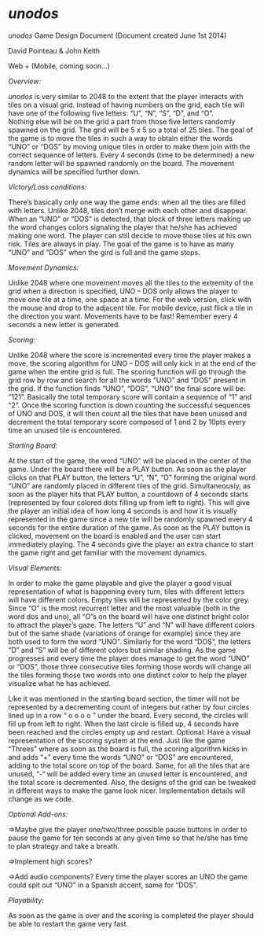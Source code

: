 *unodos*
======

*unodos* Game Design Document (Document created June 1st 2014)

David Pointeau & John Keith

Web + (Mobile, coming soon...)


_Overview:_

*unodos* is very similar to 2048 to the extent that the player interacts with tiles on a visual grid. 
Instead of having numbers on the grid, each tile will have one of the following five letters: “U”, “N”, “S”, “D”, and “O”.  
Nothing else will be on the grid a part from those five letters randomly spawned on the grid. 
The grid will be 5 x 5 so a total of 25 tiles. The goal of the game is to move the tiles in such a way to obtain either 
the words “UNO” or “DOS” by moving unique tiles in order to make them join with the correct sequence of letters. 
Every 4 seconds (time to be determined) a new random letter will be spawned randomly on the board. 
The movement dynamics will be specified further down.


_Victory/Loss conditions:_

There’s basically only one way the game ends: when all the tiles are filled with letters. 
Unlike 2048, tiles don’t merge with each other and disappear. When an “UNO” or “DOS” is detected, that block of three 
letters making up the word changes colors signaling the player that he/she has achieved making one word. 
The player can still decide to move those tiles at his own risk. Tiles are always in play. 
The goal of the game is to have as many “UNO” and “DOS” when the gird is full and the game stops.

		
_Movement Dynamics:_

Unlike 2048 where one movement moves all the tiles to the extremity of the grid when a direction is specified, 
UNO – DOS only allows the player to move one tile at a time, one space at a time. For the web version, 
click with the mouse and drop to the adjacent tile. For mobile device, just flick a tile in the direction you want.
Movements have to be fast! Remember every 4 seconds a new letter is generated.


_Scoring:_

Unlike 2048 where the score is incremented every time the player makes a move, the scoring algorithm for UNO – DOS 
will only kick in at the end of the game when the entire grid is full. The scoring function will go through the grid 
row by row and search for all the words “UNO” and “DOS” present in the grid. If the function finds “UNO”, “DOS”, “UNO” 
the final score will be: “121”. Basically the total temporary score will contain a sequence of “1” and “2”. 
Once the scoring function is down counting the successful sequences of UNO and DOS, it will then count all the tiles 
that have been unused and decrement the total temporary score composed of 1 and 2 by 10pts every time an unused tile is 
encountered.


_Starting Board:_

At the start of the game, the word “UNO” will be placed in the center of the game. Under the board there will be a PLAY 
button. As soon as the player clicks on that PLAY button, the letters “U”, “N”, “O” forming the original word “UNO” are 
randomly placed in different tiles of the grid. Simultaneously, as soon as the player hits that PLAY button, 
a countdown of 4 seconds starts (represented by four colored dots filling up from left to right). 
This will give the player an initial idea of how long 4 seconds is and how it is visually represented in the game 
since a new tile will be randomly spawned every 4 seconds for the entire duration of the game.
As soon as the PLAY button is clicked, movement on the board is enabled and the user can start immediately playing. 
The 4 seconds give the player an extra chance to start the game right and get familiar with the movement dynamics. 


_Visual Elements:_

In order to make the game playable and give the player a good visual representation of what is happening every turn,
tiles with different letters will have different colors. Empty tiles will be represented by the color grey. 
Since “O” is the most recurrent letter and the most valuable (both in the word dos and uno), all “O”s on the board 
will have one distinct bright color to attract the player’s gaze. The letters “U” and “N” will have different colors 
but of the same shade (variations of orange for example) since they are both used to form the word “UNO”. 
Similarly for the word “DOS”, the letters “D” and “S” will be of different colors but similar shading.
As the game progresses and every time the player does manage to get the word “UNO” or “DOS”, those three consecutive tiles 
forming those words will change all the tiles forming those two words into one distinct color to help the player visualize 
what he has achieved. 

Like it was mentioned in the starting board section, the timer will not be represented by a decrementing count of 
integers but rather by four circles lined up in a row “ o o o o ” under the board. Every second, the circles will fill up 
from left to right. When the last circle is filled up, 4 seconds have been reached and the circles empty up and restart. 
Optional: Have a visual representation of the scoring system at the end. 
Just like the game “Threes” where as soon as the board is full, the scoring algorithm kicks in and adds “+” every time the
words “UNO” or “DOS” are encountered, adding to the total score on top of the board. Same, for all the tiles that are unused,
“-“ will be added every time an unused letter is encountered, and the total score is decremented. 
Also, the designs of the grid can be tweaked in different ways to make the game look nicer. 
Implementation details will change as we code.


_Optional Add-ons:_

=>Maybe give the player one/two/three possible pause buttons in order to pause the game for ten seconds at any given time 
so that he/she has time to plan strategy and take a breath.

=>Implement high scores?

=>Add audio components? Every time the player scores an UNO the game could spit out “UNO” in a Spanish accent, 
same for “DOS”.


_Playability:_

As soon as the game is over and the scoring is completed the player should be able to restart the game very fast.
